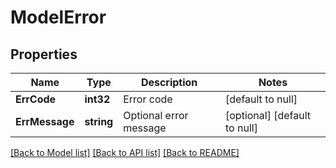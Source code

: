 # ModelError

## Properties
Name | Type | Description | Notes
------------ | ------------- | ------------- | -------------
**ErrCode** | **int32** | Error code | [default to null]
**ErrMessage** | **string** | Optional error message | [optional] [default to null]

[[Back to Model list]](../README.md#documentation-for-models) [[Back to API list]](../README.md#documentation-for-api-endpoints) [[Back to README]](../README.md)

